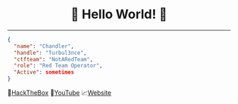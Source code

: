 <div align="center">

# 🤗 Hello World! 🤗

</div>

---

```json
{
  "name": "Chandler",
  "handle": "Turbul3nce",
  "ctfteam": "NotARedTeam",
  "role": "Red Team Operator",
  "Active": sometimes
}
```
<div align="left">

👾[HackTheBox](https://app.hackthebox.com/profile/badges/1055111) 🎥[YouTube](https://www.youtube.com/channel/UCmX-WqhGSMDbBSs9nHjF-wA)  📈[Website](https://bugculture.io) 
<br>
<br>
